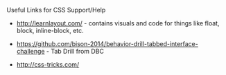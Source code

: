 Useful Links for CSS Support/Help

 * http://learnlayout.com/ - contains visuals and code for things like float, block, inline-block, etc.

* https://github.com/bison-2014/behavior-drill-tabbed-interface-challenge - Tab Drill from DBC

* http://css-tricks.com/
